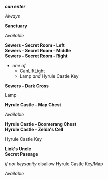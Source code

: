 ﻿***can enter***

*Always*

**Sanctuary**

*Available*

**Sewers - Secret Room - Left**  
**Sewers - Secret Room - Middle**  
**Sewers - Secret Room - Right**

- *one of*
  - CanLiftLight
  - Lamp *and* Hyrule Castle Key

**Sewers - Dark Cross**

Lamp

**Hyrule Castle - Map Chest**

*Available*

**Hyrule Castle - Boomerang Chest**  
**Hyrule Castle - Zelda's Cell**

Hyrule Castle Key

**Link's Uncle**  
**Secret Passage**

*if not keysanity* disallow Hyrule Castle Key/Map

*Available*
